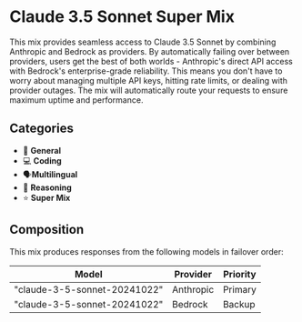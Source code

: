 # Claude 3.5 Sonnet Super Mix

This mix provides seamless access to Claude 3.5 Sonnet by combining Anthropic and Bedrock as providers. By automatically failing over between providers, users get the best of both worlds - Anthropic's direct API access with Bedrock's enterprise-grade reliability. This means you don't have to worry about managing multiple API keys, hitting rate limits, or dealing with provider outages. The mix will automatically route your requests to ensure maximum uptime and performance.

## Categories

- 💬 **General**
- 💻 **Coding**
- 🗣️**Multilingual**
- 🧠 **Reasoning**
- ⭐ **Super Mix**

## Composition

This mix produces responses from the following models in failover order:

| Model                        | Provider  | Priority |
| ---------------------------- | --------- | -------- |
| "claude-3-5-sonnet-20241022" | Anthropic | Primary  |
| "claude-3-5-sonnet-20241022" | Bedrock   | Backup   |
